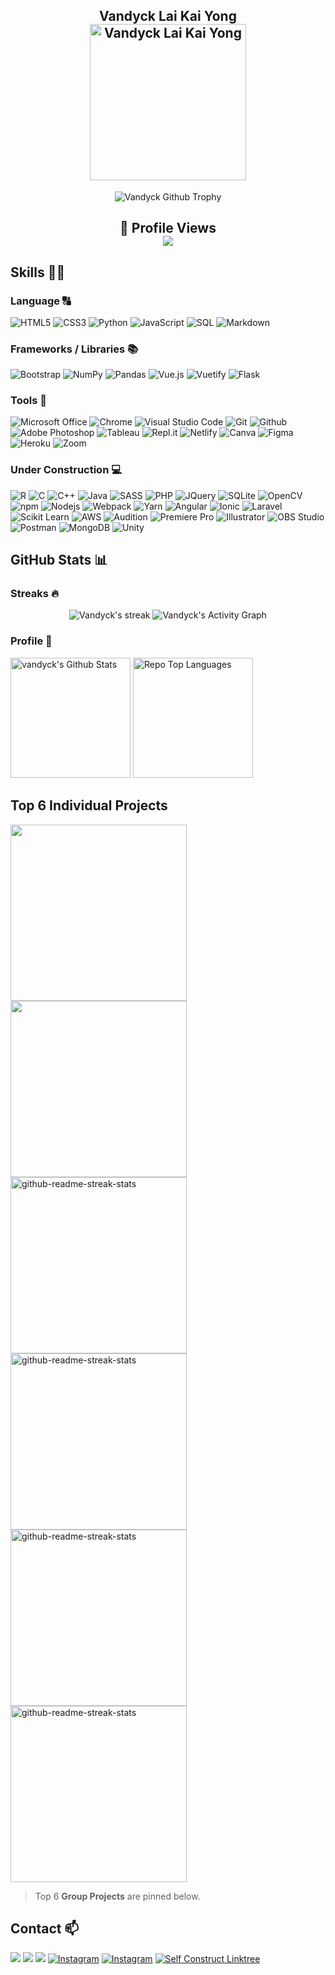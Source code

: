 <h2 align="center">
    <b>Vandyck Lai Kai Yong</b><br/>
    <img alt="Vandyck Lai Kai Yong" src="https://avatars.githubusercontent.com/u/76078213?v=4" height="250px"/></img>
</h2>
<p align="center">
  <img alt="Vandyck Github Trophy" src="https://github-profile-trophy.vercel.app/?username=Laikaiyong&row=1&theme=monokai"></img>
</p>

<h2 align="center">
    <b>👀 Profile Views</b><br/>
    <img src="https://profile-counter.glitch.me/Laikaiyong/count.svg"/>
</h2>

## Skills 👨‍💻
### Language 🔠
<p>
 <img alt="HTML5" src="https://img.shields.io/badge/HTML5%20-%23E34F26.svg?&logo=html5&logoColor=white&style=plastic" >   
 <img alt="CSS3" src="https://img.shields.io/badge/CSS3%20-%231572B6.svg?&logo=css3&logoColor=white&style=plastic" > 
 <img alt="Python" src="https://img.shields.io/badge/-Python%20-%2314354C.svg?&logo=python&logoColor=white&style=plastic" > 
 <img alt="JavaScript" src="https://img.shields.io/badge/JavaScript-F7DF1E.svg?logo=javascript&logoColor=black&style=plastic">
 <img alt="SQL" src="https://img.shields.io/badge/SQL-025E8C.svg?logo=amazon-dynamodb&logoColor=white&style=plastic">
 <img alt="Markdown" src="https://img.shields.io/badge/Markdown-000000.svg?logo=markdown&logoColor=white&style=plastic">
</p>


### Frameworks / Libraries 📚 
<p>
 <img alt="Bootstrap" src="https://img.shields.io/badge/Bootstrap-7952B3.svg?logo=bootstrap&logoColor=white&style=plastic">
 <img alt="NumPy" src="https://img.shields.io/badge/Numpy-013243.svg?logo=numpy&logoColor=white&style=plastic">
 <img alt="Pandas" src="https://img.shields.io/badge/Pandas-150458.svg?logo=pandas&logoColor=white&style=plastic">
 <img alt="Vue.js" src="https://img.shields.io/badge/Vuejs-%2335495e.svg?style=plastic&logo=vuedotjs&logoColor=%234FC08D">   
 <img alt="Vuetify" src="https://img.shields.io/badge/Vuetify-1867C0?style=plastic&logo=vuetify&logoColor=AEDDFFD">
 <img alt="Flask" src="https://img.shields.io/badge/flask-%23000.svg?style=plastic&logo=flask&logoColor=white">
</p>

### Tools 🧰
<p>
 <img alt="Microsoft Office" src="https://img.shields.io/badge/Ms%20Office-D83B01?style=for-the-badge&logo=microsoft-office&logoColor=white&style=plastic" />
 <img alt="Chrome" src="https://img.shields.io/badge/Chrome-4285F4?style=plastic&logo=GoogleChrome&logoColor=white"> 
 <img alt="Visual Studio Code" src="https://img.shields.io/badge/-VS%20Code-blue?style=for-the-badge&logo=Visual-studio-code&logoColor=white&style=plastic" >
 <img alt="Git" src="https://img.shields.io/badge/Git-%23F05033.svg?style=plastic&logo=git&logoColor=white">
 <img alt="Github" src="https://img.shields.io/badge/Github-%23121011.svg?style=plastic&logo=github&logoColor=white">
 <img alt="Adobe Photoshop" src="https://img.shields.io/badge/Photoshop-%2331A8FF.svg?style=plastic&logo=adobephotoshop&logoColor=white">
 <img alt="Tableau" src="https://img.shields.io/badge/Tableau-E97627?style=plastic&logo=Tableau&logoColor=whitee">  
 <img alt="Repl.it" src="https://img.shields.io/badge/Repl.it-0D101E.svg?logo=Replit&logoColor=white&style=plastic">
 <img alt="Netlify" src="https://img.shields.io/badge/Netlify-%23000000.svg?style=plastic&logo=netlify&logoColor=#00C7B7"> 
 <img alt="Canva" src="https://img.shields.io/badge/Canva-%2300C4CC.svg?style=plastic&logo=Canva&logoColor=white">   
 <img alt="Figma" src="https://img.shields.io/badge/Figma-%23F24E1E.svg?style=plastic&logo=figma&logoColor=white">
 <img alt="Heroku" src="https://img.shields.io/badge/Heroku-430098.svg?logo=heroku&logoColor=white&style=plastic">
 <img alt="Zoom" src="https://img.shields.io/badge/Zoom-2D8CFF?style=plastic&logo=zoom&logoColor=white">   
</p>

### Under Construction 💻
<p>
  <img alt="R" src="https://img.shields.io/badge/R-%23276DC3.svg?style=plastic&logo=r&logoColor=white">
  <img alt="C" src="https://img.shields.io/badge/C-%2300599C.svg?style=plastic&logo=c&logoColor=white">
  <img alt="C++" src="https://img.shields.io/badge/C++-%2300599C.svg?style=plastic&logo=c%2B%2B&logoColor=white">
  <img alt="Java" src="https://img.shields.io/badge/Java-007396.svg?logo=java&logoColor=white&style=plastic">
  <img alt="SASS" src="https://img.shields.io/badge/Sass-hotpink.svg?logo=SASS&logoColor=white&style=plastic">
  <img alt="PHP" src="https://img.shields.io/badge/PHP-777BB4.svg?logo=php&logoColor=white&style=plastic">  
  <img alt="JQuery" src="https://img.shields.io/badge/jQuery-0769AD?style=plastic&logo=jquery&logoColor=white">
  <img alt="SQLite" src ="https://img.shields.io/badge/SQLite-07405e.svg?logo=sqlite&logoColor=white&style=plastic">
  <img alt="OpenCV" src ="https://img.shields.io/badge/OpenCV-%23white.svg?style=plastic&logo=opencv&logoColor=white">
  <img alt="npm" src ="https://img.shields.io/badge/npm-%23000000.svg?style=plastic&logo=npm&logoColor=white">  
  <img alt="Nodejs" src ="https://img.shields.io/badge/Node.js-6DA55F?style=plastic&logo=node.js&logoColor=white"> 
  <img alt="Webpack" src ="https://img.shields.io/badge/Webpack-%238DD6F9.svg?style=plastic&logo=webpack&logoColor=black"> 
  <img alt="Yarn" src ="https://img.shields.io/badge/Yarn-%232C8EBB.svg?style=plastic&logo=yarn&logoColor=white"> 
  <img alt="Angular" src ="https://img.shields.io/badge/Angular-DD0031?style=plastic&logo=angular&logoColor=white">  
  <img alt="Ionic" src ="https://img.shields.io/badge/Ionic-3880FF?style=plastic&logo=ionic&logoColor=white">  
  <img alt="Laravel" src ="https://img.shields.io/badge/Laravel-%23FF2D20.svg?style=plastic&logo=laravel&logoColor=white"> 
  <img alt="Scikit Learn" src ="https://img.shields.io/badge/Scikit%20Learn-%23F7931E.svg?style=plastic&logo=scikit-learn&logoColor=white">  
  <img alt="AWS" src ="https://img.shields.io/badge/AWS-%23FF9900.svg?style=plastic&logo=amazon-aws&logoColor=white"> 
  <img alt="Audition" src ="https://img.shields.io/badge/Audition-9999FF.svg?style=plastic&logo=Adobe%20Audition&logoColor=white">
  <img alt="Premiere Pro" src ="https://img.shields.io/badge/Premiere%20Pro-9999FF.svg?style=plastic&logo=Adobe%20Premiere%20Pro&logoColor=white">
  <img alt="Illustrator" src ="https://img.shields.io/badge/Illustrator-%23FF9A00.svg?style=plastic&logo=adobeillustrator&logoColor=white">
  <img alt="OBS Studio" src="https://img.shields.io/badge/-OBS-302E31?logo=obs-studio&logoColor=white&style=plastic">
  <img alt="Postman" src="https://img.shields.io/badge/Postman-FF6C37?logo=postman&logoColor=white&style=plastic">
  <img alt="MongoDB" src ="https://img.shields.io/badge/MongoDB-4ea94b.svg?logo=mongodb&logoColor=white&style=plastic">
  <img alt="Unity" src ="https://img.shields.io/badge/Unity-%23000000.svg?style=plastic&logo=unity&logoColor=white">  
</p>

## GitHub Stats 📊
### Streaks 🔥
<p align="center">
    <img title="Streaks 🔥" alt="Vandyck's streak" src="https://github-readme-streak-stats.herokuapp.com?user=Laikaiyong&theme=monokai-metallian&hide_border=true"/>
    <img alt="Vandyck's Activity Graph" src="https://activity-graph.herokuapp.com/graph?username=Laikaiyong&bg_color=1F222E&color=F8D866&line=F85D7F&point=FFFFFF&hide_border=true" />
</p>

### Profile 🐾
<p>
  <img alt="vandyck's Github Stats" src="https://denvercoder1-github-readme-stats.vercel.app/api/?username=Laikaiyong&show_icons=true&count_private=true&theme=react&hide_border=true&bg_color=1F222E&title_color=F85D7F&icon_color=F8D866" height="192px"/>
  <img alt="Repo Top Languages" src="https://github-readme-stats.vercel.app/api/top-langs/?username=Laikaiyong&langs_count=8&layout=compact&theme=react&hide_border=true&bg_color=1F222E&title_color=F85D7F&icon_color=F8D866" height="192px"/>
</p>

## Top 6 Individual Projects
<p align="left">
 <a href="https://github.com/Laikaiyong/vancalculator-Package"><img width="282" src="https://denvercoder1-github-readme-stats.vercel.app/api/pin/?username=Laikaiyong&repo=vancalculator-Package&theme=react&bg_color=1F222E&title_color=F85D7F&icon_color=F8D866&hide_border=true&show_icons=false"></a>
 <a href="https://github.com/Laikaiyong/KY-Gor-Gor-Bot"><img width="282" src="https://denvercoder1-github-readme-stats.vercel.app/api/pin/?username=Laikaiyong&repo=KY-Gor-Gor-Bot&theme=react&bg_color=1F222E&title_color=F85D7F&icon_color=F8D866&hide_border=true&show_icons=false"></a>
 <a href="https://github.com/Laikaiyong/laikaiyong.github.io"><img width="282" src="https://denvercoder1-github-readme-stats.vercel.app/api/pin/?username=Laikaiyong&repo=laikaiyong.github.io&theme=react&bg_color=1F222E&title_color=F85D7F&icon_color=F8D866&hide_border=true&show_icons=false" alt="github-readme-streak-stats"><a>
  <a href="https://github.com/Laikaiyong/Task-Tracker"><img width="282" src="https://denvercoder1-github-readme-stats.vercel.app/api/pin/?username=Laikaiyong&repo=Task-Tracker&theme=react&bg_color=1F222E&title_color=F85D7F&icon_color=F8D866&hide_border=true&show_icons=false" alt="github-readme-streak-stats"><a>
   <a href="https://github.com/Laikaiyong/Covid-19-Economic-Impact-Analysis"><img width="282" src="https://denvercoder1-github-readme-stats.vercel.app/api/pin/?username=Laikaiyong&repo=Covid-19-Economic-Impact-Analysis&theme=react&bg_color=1F222E&title_color=F85D7F&icon_color=F8D866&hide_border=true&show_icons=false" alt="github-readme-streak-stats"><a>
  <a href="https://github.com/Laikaiyong/Banking-Chatbot"><img width="282" src="https://denvercoder1-github-readme-stats.vercel.app/api/pin/?username=Laikaiyong&repo=Banking-Chatbot&theme=react&bg_color=1F222E&title_color=F85D7F&icon_color=F8D866&hide_border=true&show_icons=false" alt="github-readme-streak-stats"><a>
</p>

> Top 6 **Group Projects** are pinned below.
   
 ## Contact 📫
 <p>
 <a href="mailto:vandycklai@gmail.com"> <img src="https://img.shields.io/badge/Gmail-%23D14836.svg?&style=plastic&logo=gmail&logoColor=white" ></a>
 <a href="https://www.linkedin.com/in/lai-kai-yong/"><img src="https://img.shields.io/badge/LinkedIn-%230077B5.svg?&style=plastic&logo=linkedin&logoColor=white" ></a>   
 <a href="https://stackoverflow.com/users/15029642/lai-kai-yong"><img src="https://img.shields.io/badge/Lai Kai Yong-%2312100E.svg?&style=plastic&logo=stackoverflow"></a> 
 <a href="https://www.instagram.com/vandyck.lai/"><img alt="Instagram" src="https://img.shields.io/badge/vandyck.lai-%23E4405F.svg?style=plastic&logo=Instagram&logoColor=white"/></a>
  <a href="https://discord.gg/fxPr86c5E9"><img alt="Instagram" src="https://img.shields.io/badge/Pynata Server-7289DA?style=plastic&logo=discord&logoColor=white"/></a>
  <a href="https://laikaiyong.github.io"><img alt="Self Construct Linktree" src="https://img.shields.io/badge/linktree-1de9b6?style=plastic&logo=linktree&logoColor=white"/></a> 
</p><br/>
